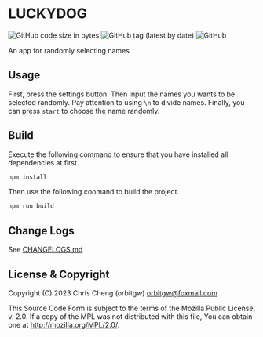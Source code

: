 # LUCKYDOG
![GitHub code size in bytes](https://img.shields.io/github/languages/code-size/orbitgw/luckydog) ![GitHub tag (latest by date)](https://img.shields.io/github/v/tag/orbitgw/luckydog) ![GitHub](https://img.shields.io/github/license/orbitgw/luckydog)

An app for randomly selecting names
## Usage
First, press the settings button. Then input the names you wants to be selected randomly. Pay attention to using `\n` to divide names. Finally, you can press `start` to choose the name randomly.
## Build 
Execute the following command to ensure that you have installed all dependencies at first.
```bash
npm install
```
Then use the following coomand to build the project.
```bash
npm run build
```
## Change Logs
See [CHANGELOGS.md](./CHANGELOGS.md)
## License & Copyright
  Copyright (C) 2023 Chris Cheng (orbitgw) <orbitgw@foxmail.com>

  This Source Code Form is subject to the terms of the Mozilla Public
  License, v. 2.0. If a copy of the MPL was not distributed with this
  file, You can obtain one at http://mozilla.org/MPL/2.0/.
